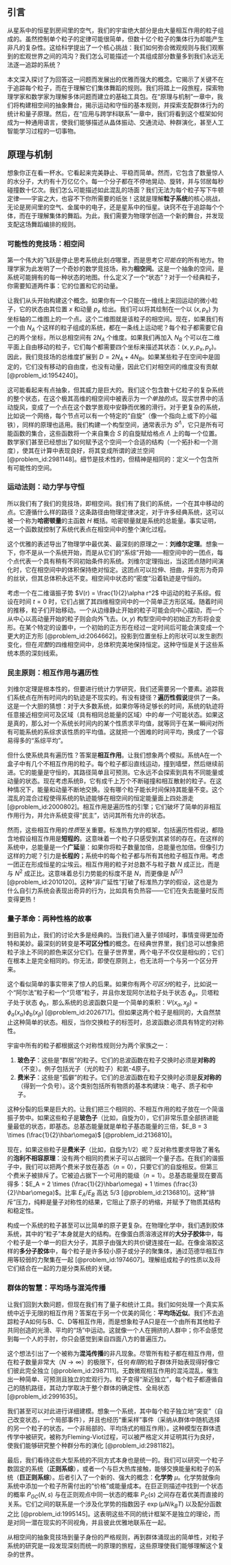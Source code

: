 ## 引言
从星系中的恒星到房间里的空气，我们的宇宙绝大部分是由大量相互作用的粒子组成的。虽然控制单个粒子的定律可能很简单，但数十亿个粒子的集体行为却能产生非凡的复杂性。这给科学提出了一个核心挑战：我们如何弥合微观规则与我们观察到的宏观世界之间的鸿沟？我们怎么可能描述一个其组成部分数量多到我们永远无法逐一追踪的系统？

本文深入探讨了为回答这一问题而发展出的优雅而强大的概念。它揭示了关键不在于追踪每个粒子，而在于理解它们集体舞蹈的规则。我们将踏上一段旅程，探索物理学家和数学家为理解多体问题而建立的基础工具包。在“原理与机制”一章中，我们将构建相空间的抽象舞台，揭示运动和守恒的基本规则，并探索支配群体行为的统计和量子原理。然后，在“应用与跨学科联系”一章中，我们将看到这个框架如何成为一种通用语言，使我们能够描述从晶体振动、交通流动、种群演化，甚至人工智能学习过程的一切事物。

## 原理与机制

想象你正在看一杯水。它看起来完美静止、平稳而简单。然而，它包含了数量惊人的水分子，大约有十万亿亿个。每一个分子都在不停地晃动、旋转，并与邻居每秒碰撞数十亿次。我们怎么可能描述如此混乱的场面？我们无法为每个粒子写下牛顿定律——宇宙之大，也容不下你所需要的纸张！这就是理解**粒子系统**的核心挑战，无论是房间里的空气、金属中的电子，还是星系中的恒星。诀窍不在于追踪每个个体，而在于理解集体的舞蹈。为此，我们需要为物理学创造一个新的舞台，并发现支配这场舞蹈编排的规则。

### 可能性的竞技场：相空间

第一个伟大的飞跃是停止思考系统此刻*在*哪里，而是思考它*可能在*的所有地方。物理学家为此发明了一个奇妙的数学竞技场，称为**相空间**。这是一个抽象的空间，是系统可能拥有的每一种状态的地图。什么定义了一个“状态”？对于一个经典粒子，你需要知道两件事：它的位置和它的动量。

让我们从头开始构建这个概念。如果你有一个只能在一维线上来回运动的微小粒子，它的状态由其位置 $x$ 和动量 $p_x$ 给出。我们可以将其绘制在一个以 $(x, p_x)$ 为坐标轴的二维图上的一个点。这个二维图就是该粒子的相空间。现在，如果我们有一个由 $N_A$ 个这样的粒子组成的系统，都在一条线上运动呢？每个粒子都需要它自己的两个坐标，所以总相空间有 $2N_A$ 个维度。如果我们再加入 $N_B$ 个可以在二维平面上自由移动的粒子，它们每个都需要四个坐标来描述其状态：$(x, y, p_x, p_y)$。因此，我们竞技场的总维度扩展到 $D = 2N_A + 4N_B$。如果某些粒子在空间中是固定的，它们没有移动的自由度，也没有动量，因此它们对相空间的维度没有贡献 [@problem_id:1954240]。

这可能看起来有点抽象，但其威力是巨大的。我们这个包含数十亿粒子的复杂系统的整个状态，在这个极其高维的相空间中被表示为*一个单独的点*。现实世界中的活动旋风，变成了一个点在这个数学景观中安静而优雅的滑行。对于更复杂的系统，比如说一个网络，每个节点可以有一个特定的“自旋”（像一个指向上或下的小磁铁），同样的原理也适用。我们构建一个构型空间，通常表示为 $S^\Lambda$，它只是所有可能函数的集合，这些函数将一个来自集合 $S$ 的自旋赋给格点 $\Lambda$ 上的每一个位置。数学家们甚至已经想出了如何赋予这个空间一个合适的结构（一个拓扑和一个测度），使其在计算中表现良好，将其变成所谓的波兰空间 [@problem_id:2981148]。细节是技术性的，但精神是相同的：定义一个包含所有可能性的空间。

### 运动法则：动力学与守恒

所以我们有了我们的竞技场，即相空间。我们有了我们的系统，一个在其中移动的点。它遵循什么样的路径？这条路径由物理定律决定，对于许多经典系统，这可以被一个称为**哈密顿量**的主函数 $H$ 概括。哈密顿量就是系统的总能量。事实证明，这一个函数就控制了系统代表点在相空间中的整个演化过程。

这个优雅的表述导出了物理学中最优美、最深刻的原理之一：**刘维尔定理**。想象一下，你不是从一个系统开始，而是从它们的“系综”开始——相空间中的一团点，每个点代表一个具有稍有不同初始条件的系统。刘维尔定理指出，当这团点随时间演化时，它在相空间中的体积保持绝对恒定。这团点可以拉伸、扭曲，并变形为奇异的丝状，但其总体积永远不变。相空间中状态的“密度”沿着轨迹是守恒的。

考虑一个在二维谐振子势 $V(r) = \frac{1}{2}\alpha r^2$ 中运动的粒子系综。假设在时间 $t=0$ 时，它们占据了其四维相空间中的一个简单正方形区域。随着时间的推移，粒子们开始移动。一个从边缘静止开始的粒子可能会向中心摆动，而一个从中心以高动量开始的粒子则会向外飞去。$(x, y)$ 构型空间中的初始正方形将会变形。在某个特定的设置中，一个初始的正方形在经过一定时间后可能会演变成一个更大的正方形 [@problem_id:2064662]。投影到位置坐标上的形状可以发生剧烈变化，但在*完整*的四维相空间中，总体积完美地保持恒定。这种守恒是关于这些系统本质的深刻线索。

### 民主原则：相互作用与遍历性

刘维尔定理是根本性的，但要进行统计力学研究，我们还需要另一个要素。追踪我们系统点在所有时间内的轨迹是不现实的。有没有捷径？**遍历性假说**提供了一条。这是一个大胆的猜想：对于大多数系统，如果你等待足够长的时间，系统的轨迹将任意接近相空间可及区域（具有相同总能量的区域）中的*每一个*可能状态。如果这是真的，那么对一个系统长时间内的某个性质求平均值，就等同于在某一瞬间对所有可能系统的系综求该性质的平均值。这就把一个困难的时间平均，换成了一个容易得多的“系综平均”。

但什么使系统具有遍历性？答案是**相互作用**。让我们想象两个模拟。系统A在一个盒子中有几个不相互作用的粒子。每个粒子都沿直线运动，撞到墙壁，然后继续前进。它的能量是守恒的，其路径简单且可预测。它永远不会探索到具有不同能量或动量的状态。现在考虑系统B，它有成千上万个不断碰撞和相互散射的粒子。在这种情况下，能量和动量不断地交换。没有哪个粒子能长时间保持其能量不变。这个混乱的混合过程使得系统的轨迹能够在相空间的恒定能量面上四处游走 [@problem_id:2000802]。相互作用是遍历性的引擎；它们破坏了简单的非相互作用行为，并允许系统变得“民主”，访问其所有允许的状态。

然而，这些相互作用的*性质*至关重要。标准热力学的框架，包括遍历性假说，都隐含地假设相互作用是**短程的**。这意味着一个粒子只感受到其紧邻的存在。在这样的系统中，总能量是一个**广延**量：如果你将粒子数量加倍，总能量也加倍。但像引力这样的力呢？引力是**长程的**；系统中的每个粒子都与所有其他粒子相互作用。考虑一团正在形成恒星的尘埃云。相互作用的粒子对总数不与粒子数 $N$ 成正比，而是与 $N^2$ 成正比。这意味着总引力势能的标度不是 $N$，而更像是 $N^{5/3}$ [@problem_id:2010120]。这种“非广延性”打破了标准热力学的假设，这也是为什么自引力系统会表现出奇异的行为，比如具有负热容——它们在失去能量时反而变得更热！

### 量子革命：两种性格的故事

到目前为止，我们的讨论大多是经典的。当我们进入量子领域时，事情变得更加奇特和美妙。最深刻的转变是**不可区分性**的概念。在经典世界里，我们总可以想象把粒子涂上不同的颜色来区分它们。在量子世界里，两个电子不仅仅是相似的；它们在根本上是完全相同的。你无法，即使在原则上，也无法将一个与另一个区分开来。

这个看似简单的事实带来了惊人的后果。如果你有两个*可区分*的粒子，比如说一个“阿尔法”粒子和一个“贝塔”粒子，并且你发现阿尔法粒子处于状态 $\phi_a$，贝塔粒子处于状态 $\phi_b$，那么系统的总波函数只是一个简单的乘积：$\Psi(x_\alpha, x_\beta) = \phi_a(x_\alpha) \phi_b(x_\beta)$ [@problem_id:2026717]。但如果这两个粒子是相同的，大自然禁止这种简单的状态。相反，当你交换粒子的标签时，总波函数必须具有特定的对称性。

宇宙中所有的粒子都根据这个对称性规则分为两个家族之一：
1.  **玻色子**：这些是“群居”的粒子。它们的总波函数在粒子交换时必须是**对称的**（不变）。例子包括光子（光的粒子）和氦-4原子。
2.  **费米子**：这些是“孤僻”的粒子。它们的总波函数在粒子交换时必须是**反对称的**（得到一个负号）。这个类别包括所有物质的基本构建块：电子、质子和中子。

这种分裂的后果是巨大的。让我们把三个相同的、不相互作用的粒子放在一个简谐振子势中。如果这些粒子是**玻色子**（比如，自旋为0），它们非常乐意全部挤进能量最低的状态，即基态。总基态能量就是单粒子基态能量的三倍，$E_B = 3 \times (\frac{1}{2}\hbar\omega)$ [@problem_id:2136810]。

现在，如果这些粒子是**费米子**（比如，自旋为1/2）呢？反对称性要求导致了著名的**泡利不相容原理**：没有两个相同的费米子可以占据同一个量子态。在我们的谐振子中，我们可以把两个费米子放在基态（$n=0$），只要它们的自旋相反。但第三个费米子被排斥了。它被迫占据下一个可用的能级（$n=1$）。总基态能量现在要高得多：$E_A = 2 \times (\frac{1}{2}\hbar\omega) + 1 \times (\frac{3}{2}\hbar\omega)$。比率 $E_A/E_B$ 高达 $5/3$ [@problem_id:2136810]。这种“排斥”压力，纯粹是量子对称性的结果，它阻止了原子的坍缩，并赋予了物质其结构和稳定性。

构成一个系统的粒子甚至可以比简单的原子更复杂。在物理化学中，我们遇到胶体系统，其中的“粒子”本身就是大的结构。在像蛋白质溶液这样的**大分子胶体**中，每个粒子是一个单一的巨大分子，其原子由强大的共价键连接在一起。在像金溶胶这样的**多分子胶体**中，每个粒子是许多较小原子或分子的聚集体，通过范德华相互作用等较弱的力聚集在一起 [@problem_id:1974607]。理解组成粒子的性质以及将它们结合在一起的力是分类系统的关键。

### 群体的智慧：平均场与混沌传播

让我们回到大数问题，但现在我们有了量子和统计工具。我们如何处理一个真实系统中近乎无限的相互作用？答案在于另一个优美的简化：**平均场近似**。我们不去追踪粒子A如何与B、C、D等相互作用，而是想象粒子A只是在一个由所有其他粒子共同创造的光滑、平均的“场”中运动。这就像一个人在拥挤的人群中；你不会感觉到每一个人的手肘，你只会感觉到来自四面八方的普遍压力。

这个想法引出了一个被称为**混沌传播**的非凡现象。尽管所有粒子都在相互作用，但在粒子数量非常大（$N \to \infty$）的极限下，任何*有限*的粒子群体开始表现得好像它们彼此完全独立 [@problem_id:2987111]。无数微观相互作用的混沌混乱，催生出一种简单、可预测且独立的宏观行为。粒子变得“渐近独立”，每个粒子都遵循自己的随机路径，其动力学取决于整个群体的确定性、全局状态 [@problem_id:2991635]。

我们甚至可以对此进行详细建模。想象一个系统，其中每个粒子独立地“突变”（自己改变状态，一个局部事件），并且也经历“重采样”事件（采纳从群体中随机选择的另一个粒子的状态，一个非局部的、平均场式的相互作用）。这种模型在群体遗传学中被研究，被称为Fleming-Viot过程，可以被严格定义并证明其行为良好，使我们能够研究整个种群分布的演化 [@problem_id:2981182]。

最后，我们看待这些大型系统的不同方式本身也是统一的。我们可以研究一个粒子数固定的系统（**正则系综**），或者一个与巨大热库接触，能够交换能量和粒子的系统（**巨正则系综**）。后者引入了一个新的、强大的概念：**化学势** $\mu$。化学势就像向系统中添加一个粒子所需付出的“价格”或能量成本。在巨正则描述中找到一个状态的概率 $P_{GC}(N, s)$ 与在正则观点中同一状态的概率 $P_C(s)$ 之间存在着优美而直接的关系。它们之间的联系是一个涉及化学势的指数因子 $\exp(\mu N / k_B T)$ 以及配分函数之比 [@problem_id:1995145]。这表明这些不同的统计框架不是独立的理论，而是对同一潜在现实的不同视角，并且彼此优雅地联系在一起。

从相空间的抽象竞技场到量子身份的严格规则，再到群体涌现出的简单性，对粒子系统的研究是一段发现深刻而统一的原理的旅程，这些原理使我们能够理解这个复杂的世界。

